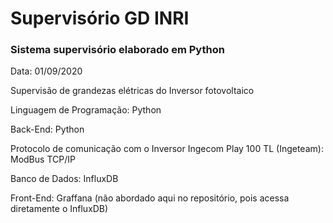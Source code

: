# Supervisório GD INRI

### Sistema supervisório elaborado em Python

Data: 01/09/2020

Supervisão de grandezas elétricas do Inversor fotovoltaico

Linguagem de Programação: Python

Back-End: Python

Protocolo de comunicação com o Inversor Ingecom Play 100 TL  (Ingeteam): ModBus TCP/IP

Banco de Dados: InfluxDB

Front-End: Graffana (não abordado aqui no repositório, pois acessa diretamente o InfluxDB)
